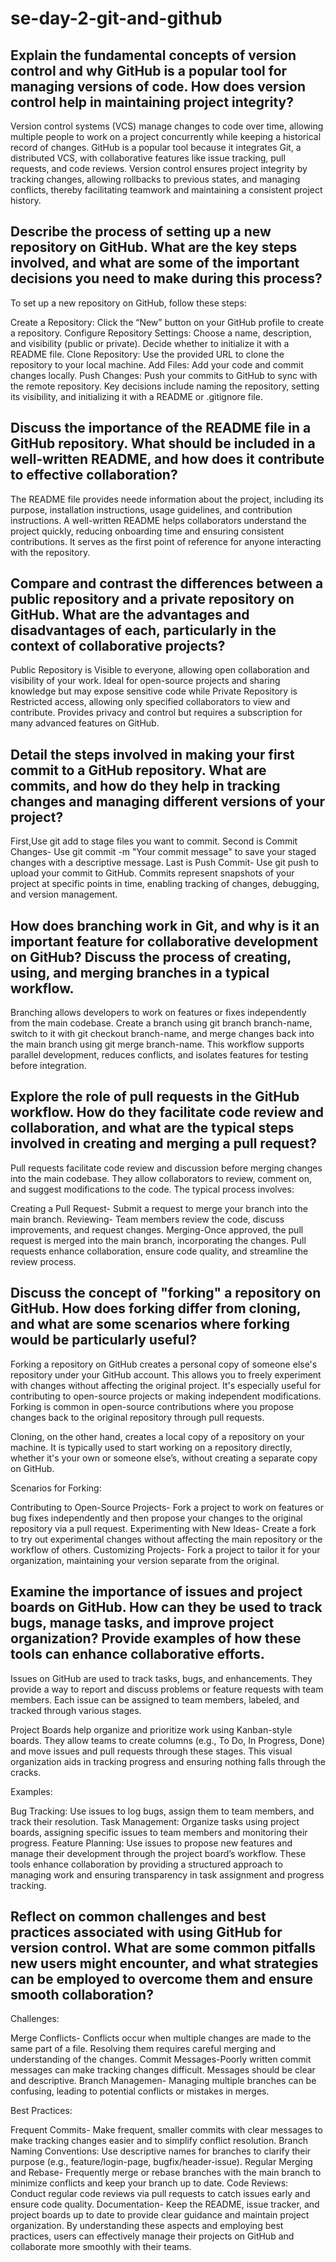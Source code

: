 # se-day-2-git-and-github
## Explain the fundamental concepts of version control and why GitHub is a popular tool for managing versions of code. How does version control help in maintaining project integrity?
Version control systems (VCS) manage changes to code over time, allowing multiple people to work on a project concurrently while keeping a historical record of changes. GitHub is a popular tool because it integrates Git, a distributed VCS, with collaborative features like issue tracking, pull requests, and code reviews. Version control ensures project integrity by tracking changes, allowing rollbacks to previous states, and managing conflicts, thereby facilitating teamwork and maintaining a consistent project history.
## Describe the process of setting up a new repository on GitHub. What are the key steps involved, and what are some of the important decisions you need to make during this process?
To set up a new repository on GitHub, follow these steps:

Create a Repository: Click the “New” button on your GitHub profile to create a repository.
Configure Repository Settings: Choose a name, description, and visibility (public or private). Decide whether to initialize it with a README file.
Clone Repository: Use the provided URL to clone the repository to your local machine.
Add Files: Add your code and commit changes locally.
Push Changes: Push your commits to GitHub to sync with the remote repository.
Key decisions include naming the repository, setting its visibility, and initializing it with a README or .gitignore file.

## Discuss the importance of the README file in a GitHub repository. What should be included in a well-written README, and how does it contribute to effective collaboration?
The README file provides neede information about the project, including its purpose, installation instructions, usage guidelines, and contribution instructions. A well-written README helps collaborators understand the project quickly, reducing onboarding time and ensuring consistent contributions. It serves as the first point of reference for anyone interacting with the repository.

## Compare and contrast the differences between a public repository and a private repository on GitHub. What are the advantages and disadvantages of each, particularly in the context of collaborative projects?
Public Repository is  Visible to everyone, allowing open collaboration and visibility of your work. Ideal for open-source projects and sharing knowledge but may expose sensitive code while 
Private Repository is  Restricted access, allowing only specified collaborators to view and contribute. Provides privacy and control but requires a subscription for many advanced features on GitHub.

## Detail the steps involved in making your first commit to a GitHub repository. What are commits, and how do they help in tracking changes and managing different versions of your project?
First,Use git add to stage files you want to commit.
Second is Commit Changes- Use git commit -m "Your commit message" to save your staged changes with a descriptive message.
Last is Push Commit- Use git push to upload your commit to GitHub.
Commits represent snapshots of your project at specific points in time, enabling tracking of changes, debugging, and version management.

## How does branching work in Git, and why is it an important feature for collaborative development on GitHub? Discuss the process of creating, using, and merging branches in a typical workflow.
Branching allows developers to work on features or fixes independently from the main codebase. Create a branch using git branch branch-name, switch to it with git checkout branch-name, and merge changes back into the main branch using git merge branch-name. This workflow supports parallel development, reduces conflicts, and isolates features for testing before integration.


## Explore the role of pull requests in the GitHub workflow. How do they facilitate code review and collaboration, and what are the typical steps involved in creating and merging a pull request?
Pull requests facilitate code review and discussion before merging changes into the main codebase. They allow collaborators to review, comment on, and suggest modifications to the code. The typical process involves:

Creating a Pull Request- Submit a request to merge your branch into the main branch.
Reviewing- Team members review the code, discuss improvements, and request changes.
Merging-Once approved, the pull request is merged into the main branch, incorporating the changes.
Pull requests enhance collaboration, ensure code quality, and streamline the review process.

## Discuss the concept of "forking" a repository on GitHub. How does forking differ from cloning, and what are some scenarios where forking would be particularly useful?
Forking a repository on GitHub creates a personal copy of someone else's repository under your GitHub account. This allows you to freely experiment with changes without affecting the original project. It's especially useful for contributing to open-source projects or making independent modifications. Forking is common in open-source contributions where you propose changes back to the original repository through pull requests.

Cloning, on the other hand, creates a local copy of a repository on your machine. It is typically used to start working on a repository directly, whether it's your own or someone else’s, without creating a separate copy on GitHub.

Scenarios for Forking:

Contributing to Open-Source Projects- Fork a project to work on features or bug fixes independently and then propose your changes to the original repository via a pull request.
Experimenting with New Ideas- Create a fork to try out experimental changes without affecting the main repository or the workflow of others.
Customizing Projects- Fork a project to tailor it for your  organization, maintaining your version separate from the original.

## Examine the importance of issues and project boards on GitHub. How can they be used to track bugs, manage tasks, and improve project organization? Provide examples of how these tools can enhance collaborative efforts.
Issues on GitHub are used to track tasks, bugs, and enhancements. They provide a way to report and discuss problems or feature requests with team members. Each issue can be assigned to team members, labeled, and tracked through various stages.

Project Boards help organize and prioritize work using Kanban-style boards. They allow teams to create columns (e.g., To Do, In Progress, Done) and move issues and pull requests through these stages. This visual organization aids in tracking progress and ensuring nothing falls through the cracks.

Examples:

Bug Tracking: Use issues to log bugs, assign them to team members, and track their resolution.
Task Management: Organize tasks using project boards, assigning specific issues to team members and monitoring their progress.
Feature Planning: Use issues to propose new features and manage their development through the project board’s workflow.
These tools enhance collaboration by providing a structured approach to managing work and ensuring transparency in task assignment and progress tracking.

## Reflect on common challenges and best practices associated with using GitHub for version control. What are some common pitfalls new users might encounter, and what strategies can be employed to overcome them and ensure smooth collaboration?
Challenges:

Merge Conflicts- Conflicts occur when multiple changes are made to the same part of a file. Resolving them requires careful merging and understanding of the changes.
Commit Messages-Poorly written commit messages can make tracking changes difficult. Messages should be clear and descriptive.
Branch Managemen- Managing multiple branches can be confusing, leading to potential conflicts or mistakes in merges.

Best Practices:

Frequent Commits- Make frequent, smaller commits with clear messages to make tracking changes easier and to simplify conflict resolution.
Branch Naming Conventions: Use descriptive names for branches to clarify their purpose (e.g., feature/login-page, bugfix/header-issue).
Regular Merging and Rebase- Frequently merge or rebase branches with the main branch to minimize conflicts and keep your branch up to date.
Code Reviews: Conduct regular code reviews via pull requests to catch issues early and ensure code quality.
Documentation- Keep the README, issue tracker, and project boards up to date to provide clear guidance and maintain project organization.
By understanding these aspects and employing best practices, users can effectively manage their projects on GitHub and collaborate more smoothly with their teams.





